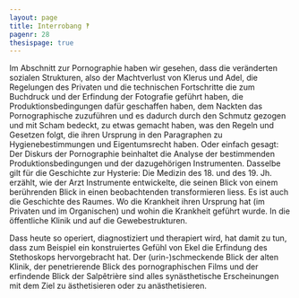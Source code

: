```yaml
---
layout: page
title: Interrobang ‽
pagenr: 28
thesispage: true
---
```

Im Abschnitt zur Pornographie haben wir gesehen, dass die veränderten sozialen Strukturen, also der Machtverlust von Klerus und Adel, die Regelungen des Privaten und die technischen Fortschritte die zum Buchdruck und der Erfindung der Fotografie geführt haben, die Produktionsbedingungen dafür geschaffen haben, dem Nackten das Pornographische zuzuführen und es dadurch durch den Schmutz gezogen und mit Scham bedeckt, zu etwas gemacht haben, was den Regeln und Gesetzen folgt, die ihren Ursprung in den Paragraphen zu Hygienebestimmungen und Eigentumsrecht haben. Oder einfach gesagt: Der Diskurs der Pornographie beinhaltet die Analyse der bestimmenden Produktionsbedingungen und der dazugehörigen Instrumenten. Dasselbe gilt für die Geschichte zur Hysterie: Die Medizin des 18. und des 19. Jh. erzählt, wie der Arzt Instrumente entwickelte, die seinen Blick von einem berührenden Blick in einen beobachtenden transformieren liess. Es ist auch die Geschichte des Raumes. Wo die Krankheit ihren Ursprung hat (im Privaten und im Organischen) und wohin die Krankheit geführt wurde. In die öffentliche Klinik und auf die Gewebestrukturen.

Dass heute so operiert, diagnostiziert und therapiert wird, hat damit zu tun, dass zum Beispiel ein konstruiertes Gefühl von Ekel die Erfindung des Stethoskops hervorgebracht hat. Der (urin-)schmeckende Blick der alten Klinik, der penetrierende Blick des pornographischen Films und der erfindende Blick der Salpêtrière sind alles synästhetische Erscheinungen mit dem Ziel zu ästhetisieren oder zu anästhetisieren.

